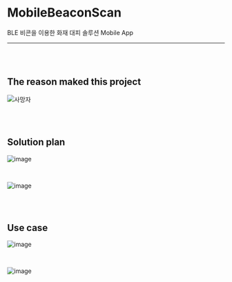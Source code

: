 # MobileBeaconScan

BLE 비콘을 이용한 화재 대피 솔루션 Mobile App

<hr>
<br/><br/>


## The reason maked this project

![사망자](https://user-images.githubusercontent.com/66667857/154873874-8581e3c9-bb5a-462d-b10c-d49d825272ce.png)

<br/><br/>

## Solution plan

![image](https://user-images.githubusercontent.com/66667857/154873935-bf9c0a40-97ec-4efc-8150-6b2c7902b769.png)

<br/>

![image](https://user-images.githubusercontent.com/66667857/154873996-90e86a2b-b7ba-436a-a992-a49012d2f08a.png)

<br/><br/>

## Use case

![image](https://user-images.githubusercontent.com/66667857/154874422-ba6f2de7-7335-41c9-9407-52d2f1089274.png)

<br/>

![image](https://user-images.githubusercontent.com/66667857/154874434-2a3e96b6-9d95-4416-9df2-1181a95efe54.png)
